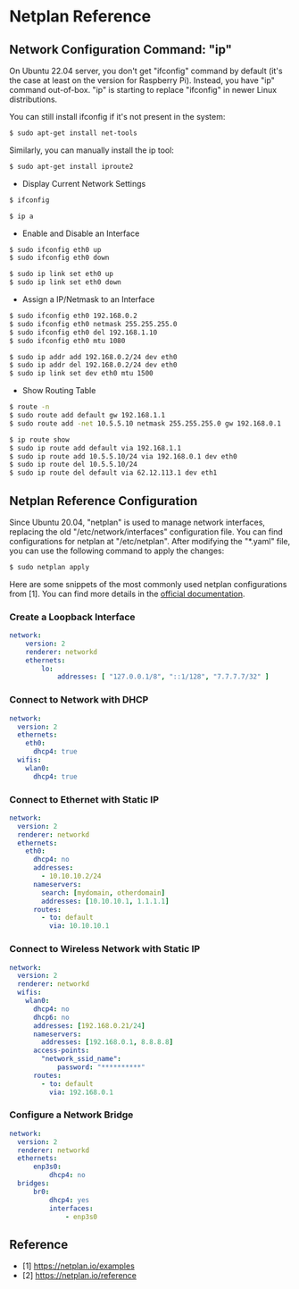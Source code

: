 # Netplan Reference

## Network Configuration Command: "ip"

On Ubuntu 22.04 server, you don't get "ifconfig" command by default (it's the case at least on the version for Raspberry Pi). Instead, you have "ip" command out-of-box. "ip" is starting to replace "ifconfig" in newer Linux distributions.

You can still install ifconfig if it's not present in the system:

```bash
$ sudo apt-get install net-tools
```

Similarly, you can manually install the ip tool:

```bash
$ sudo apt-get install iproute2
```

* Display Current Network Settings

```bash
$ ifconfig
```

```bash
$ ip a
```

* Enable and Disable an Interface

```bash
$ sudo ifconfig eth0 up
$ sudo ifconfig eth0 down
```

```bash
$ sudo ip link set eth0 up
$ sudo ip link set eth0 down
```

* Assign a IP/Netmask to an Interface

```bash
$ sudo ifconfig eth0 192.168.0.2
$ sudo ifconfig eth0 netmask 255.255.255.0
$ sudo ifconfig eth0 del 192.168.1.10
$ sudo ifconfig eth0 mtu 1080
```

```bash
$ sudo ip addr add 192.168.0.2/24 dev eth0
$ sudo ip addr del 192.168.0.2/24 dev eth0
$ sudo ip link set dev eth0 mtu 1500
```

* Show Routing Table

```bash
$ route -n
$ sudo route add default gw 192.168.1.1
$ sudo route add -net 10.5.5.10 netmask 255.255.255.0 gw 192.168.0.1
```

```bash
$ ip route show
$ sudo ip route add default via 192.168.1.1
$ sudo ip route add 10.5.5.10/24 via 192.168.0.1 dev eth0
$ sudo ip route del 10.5.5.10/24
$ sudo ip route del default via 62.12.113.1 dev eth1
```

## Netplan Reference Configuration

Since Ubuntu 20.04, "netplan" is used to manage network interfaces, replacing the old "/etc/network/interfaces" configuration file. You can find configurations for netplan at "/etc/netplan". After modifying the "*.yaml" file, you can use the following command to apply the changes:

```bash
$ sudo netplan apply
```

Here are some snippets of the most commonly used netplan configurations from [1]. You can find more details in the [official documentation](https://netplan.io/reference).


### Create a Loopback Interface

```yaml
network:
    version: 2
    renderer: networkd
    ethernets:
        lo:
            addresses: [ "127.0.0.1/8", "::1/128", "7.7.7.7/32" ]
```

### Connect to Network with DHCP

```yaml
network:
  version: 2
  ethernets:
    eth0:
      dhcp4: true
  wifis:
    wlan0:
      dhcp4: true
```

### Connect to Ethernet with Static IP

```yaml
network:
  version: 2
  renderer: networkd
  ethernets:
    eth0:
      dhcp4: no
      addresses:
        - 10.10.10.2/24
      nameservers:
        search: [mydomain, otherdomain]
        addresses: [10.10.10.1, 1.1.1.1]
      routes:
        - to: default
          via: 10.10.10.1
```

### Connect to Wireless Network with Static IP

```yaml
network:
  version: 2
  renderer: networkd
  wifis:
    wlan0:
      dhcp4: no
      dhcp6: no
      addresses: [192.168.0.21/24]
      nameservers:
        addresses: [192.168.0.1, 8.8.8.8]
      access-points:
        "network_ssid_name":
            password: "**********"
      routes:
        - to: default
          via: 192.168.0.1
```

### Configure a Network Bridge

```yaml
network:
  version: 2
  renderer: networkd
  ethernets:
      enp3s0:
          dhcp4: no
  bridges:
      br0:
          dhcp4: yes
          interfaces:
              - enp3s0
```

## Reference

* [1] https://netplan.io/examples
* [2] https://netplan.io/reference